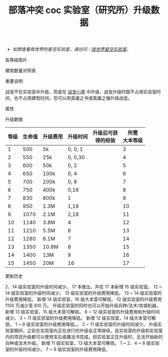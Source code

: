 ﻿---
title: "部落冲突 coc 实验室（研究所）升级数据"
navTitle: "实验室"
shownTitle: "实验室（研究所）"
description: "法师们在实验室里隐藏着什么秘密呢？没人敢去瞧一眼。我们只知道他们的研究可以使部队和法术变得更强！"
module: upgrade-home
imgFolder: home_buildings/0483
wiki: https://clashofclans.fandom.com/wiki/Laboratory
canonical: /upgrade/0483-Laboratory
---

- *如想查看夜世界的星空实验室，请访问：[夜世界星空实验室](/upgrade/1282-Star-Laboratory)。*

<UnitInfo :folder="$frontmatter.imgFolder" imgSrc="Laboratory15.png" :imgAlt="$frontmatter.navTitle" :description="$frontmatter.description" :isSmallImg="true" />

<SmallTitle>各等级图片</SmallTitle>

<Panel>
    <UnitImgGroup title="实验室" :folder="$frontmatter.imgFolder">
        <UnitImg imgTitle="1 级" imgSrc="Laboratory1.png" />
        <UnitImg imgTitle="2 级" imgSrc="Laboratory2.png" />
        <UnitImg imgTitle="3 级" imgSrc="Laboratory3.png" />
        <UnitImg imgTitle="4 级" imgSrc="Laboratory4.png" />
        <UnitImg imgTitle="5 级" imgSrc="Laboratory5.png" />
        <UnitImg imgTitle="6 级" imgSrc="Laboratory6.png" />
        <UnitImg imgTitle="7 级" imgSrc="Laboratory7.png" />
        <UnitImg imgTitle="8 级" imgSrc="Laboratory8.png" />
        <UnitImg imgTitle="9 级" imgSrc="Laboratory9.png" />
        <UnitImg imgTitle="10 级" imgSrc="Laboratory10.png" />
        <UnitImg imgTitle="11 级" imgSrc="Laboratory11.png" />
        <UnitImg imgTitle="12 级" imgSrc="Laboratory12.png" />
        <UnitImg imgTitle="13 级" imgSrc="Laboratory13.png" />
        <UnitImg imgTitle="14 级" imgSrc="Laboratory14.png" />
        <UnitImg imgTitle="15 级" imgSrc="Laboratory15.png" />
    </UnitImgGroup>
</Panel>

<SmallTitle>建筑数量对照表</SmallTitle>

<BuildingNum>
    <BuildingNumRow title="大本等级" num="1 - 2, 3 - 17" />
    <BuildingNumRow title="建筑数量" num="    0,      1" />
</BuildingNum>

<SmallTitle>重要说明</SmallTitle>

战宠不在实验室中升级，而是在 [战宠小屋](/upgrade/0487-Pet-House) 中升级，战宠升级时既不占用实验室时间，也不占用建筑时间。您可以用英雄之书或英雄之锤升级战宠。

<SmallTitle>属性</SmallTitle>

<UnitProperties>
    <UnitProperty pKey="占地面积" pValue="3×3" />
    <UnitProperty pKey="判定面积" pValue="3×3" :isJudgeSquare="true" />
</UnitProperties>

<SmallTitle>升级数据</SmallTitle>

<script setup>
const tableExtraInfo = [
    {
        "column": 2,
        "type": "cost",
        "gpClass": "building",
        "icon": "Elixir"
    },
    {
        "column": 3,
        "type": "time",
        "gpClass": "building"
    },
    {
        "column": 4,
        "type": "exp",
        "icon": "Exp"
    }
];
</script>

<UnitTable :tableExtraInfo="tableExtraInfo">

| 等级 | 生命值 | 升级费用 | 升级时间 | 升级后可获<br>得的经验 | 所需<br>大本等级 |
| ---- |  ---- |   ----  |    ---   |          ---         |       ---       |
|    1 |   500 |     5k  |  0, 0, 1 |                      |        3        | 
|    2 |   550 |    25k  |  0, 0,30 |                      |        4        |
|    3 |   600 |    50k  |  0, 2    |                      |        5        | 
|    4 |   650 |   100k  |  0, 4    |                      |        6        | 
|    5 |   700 |   200k  |  0, 8    |                      |        7        | 
|    6 |   750 |   400k  |  0,16    |                      |        8        | 
|    7 |   830 |   800k  |  1       |                      |        9        | 
|    8 |   950 |   1.3M  |  1,18    |                      |       10        | 
|    9 |  1070 |   2.1M  |  2,18    |                      |       11        | 
|   10 |  1140 |   3.8M  |  4       |                      |       12        | 
|   11 |  1210 |   5.5M  |  6       |                      |       13        | 
|   12 |  1280 |   8.1M  |  7       |                      |       14        | 
|   13 |  1350 |  10.8M  |  8       |                      |       15        |
|   14 |  1400 |    13M  |  9       |                      |       16        |
|   15 |  1450 |    20M  |  16      |                      |       17        |
</UnitTable>

<SmallTitle>更新历史</SmallTitle>

<Timeline>
    <TimelineItem date="2025/03/24"> 
        <TimelineRow>2、14 级实验室的升级时间减少。</TimelineRow>
    </TimelineItem>
    <TimelineItem date="2024/11/25">
        <TimelineRow>17 本推出，并在 17 本新增 15 级实验室。</TimelineRow>    
        <TimelineRow>12 ~ 14 级实验室的升级时间减少。</TimelineRow>
        <TimelineRow>13 级实验室的升级费用降低。</TimelineRow>
    </TimelineItem>
    <TimelineItem date="2024/06/18">
        <TimelineRow>13 ~ 14 级实验室的升级费用降低。</TimelineRow>
    </TimelineItem>
    <TimelineItem date="2023/12/12">
        <TimelineRow>新增 14 级实验室，16 级大本营可解锁。</TimelineRow>
        <TimelineRow>12 级实验室的升级费用 1150 万减少至 810 万。</TimelineRow>
    </TimelineItem>
    <TimelineItem date="2022/12/12">
        <TimelineRow>升级实验室的同时也可以开始升级兵种/法术/攻城机器。</TimelineRow>
    </TimelineItem>
    <TimelineItem date="2022/10/10">
        <TimelineRow>新增 13 级实验室，15 级大本营可解锁。</TimelineRow>
        <TimelineRow>8 ~ 12 级实验室的升级费用和升级时间减少。</TimelineRow>
    </TimelineItem>
    <TimelineItem date="2021/12/09">
        <TimelineRow>3 ~ 11 级实验室的升级费用降低。</TimelineRow>
    </TimelineItem>
    <TimelineItem date="2021/04/12">
        <TimelineRow>新增 12 级实验室，14 级大本营可解锁。</TimelineRow>
        <TimelineRow>1 ~ 9 级实验室的升级费用降低。。</TimelineRow>
        <TimelineRow>2 ~ 11 级实验室的升级时间减少。</TimelineRow>
        <TimelineRow>升级实验室期间，之前在实验室内正在进行的升级会正常继续，且实验室的升级和实验室内的项目升级都可以使用宝石或魔法书完成。但实验室正在升级时，无法开始新的兵种或法术升级。</TimelineRow>
    </TimelineItem> 
    <TimelineItem date="2019/12/09">
        <TimelineRow>新增 11 级实验室，13 级大本营可解锁。</TimelineRow>
    </TimelineItem>
    <TimelineItem date="2019/04/02">
        <TimelineRow>1 ~ 2、4 ~ 8 级实验室的升级时间减少。</TimelineRow>
        <TimelineRow>7 ~ 8 级实验室的升级费用降低。</TimelineRow>
    </TimelineItem>    
    <TimelineItem :historyBottom="true" />
</Timeline>